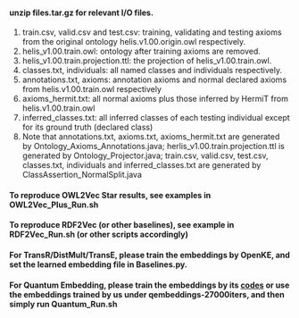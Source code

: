 #### unzip files.tar.gz for relevant I/O files.

  1. train.csv, valid.csv and test.csv: training, validating and testing axioms from the original ontology helis.v1.00.origin.owl respectively.
  2. helis_v1.00.train.owl: ontology after training axioms are removed.
  3. helis_v1.00.train.projection.ttl: the projection of helis_v1.00.train.owl.
  4. classes.txt, individuals: all named classes and individuals respectively.
  5. annotations.txt, axioms: annotation axioms and normal declared axioms from helis.v1.00.train.owl respectively
  6. axioms_hermit.txt: all normal axioms plus those inferred by HermiT from helis.v1.00.train.owl
  7. inferred_classes.txt: all inferred classes of each testing individual except for its ground truth (declared class)
  8. Note that annotations.txt, axioms.txt, axioms_hermit.txt are generated by Ontology_Axioms_Annotations.java; herlis_v1.00.train.projection.ttl is generated by Ontology_Projector.java; train.csv, valid.csv, test.csv, classes.txt, individuals and inferred_classes.txt are generated by ClassAssertion_NormalSplit.java

#### To reproduce OWL2Vec Star results, see examples in OWL2Vec_Plus_Run.sh

#### To reproduce RDF2Vec (or other baselines), see example in RDF2Vec_Run.sh (or other scripts accordingly)

#### For TransR/DistMult/TransE, please train the embeddings by OpenKE, and set the learned embedding file in Baselines.py. 

#### For Quantum Embedding, please train the embeddings by its [codes](https://github.com/IBM/e2r/tree/master/neurips2019) or use the embeddings trained by us under qembeddings-27000iters, and then simply run Quantum_Run.sh

